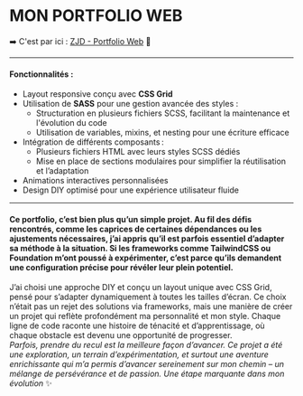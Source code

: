 # MON PORTFOLIO WEB

➡️ C'est par ici : [ZJD - Portfolio Web](https://jamniz.github.io/ZJD-Portfolio-Web-DIY/) 🚀
***
#### Fonctionnalités :

- Layout responsive conçu avec **CSS Grid**
- Utilisation de **SASS** pour une gestion avancée des styles :
  - Structuration en plusieurs fichiers SCSS, facilitant la maintenance et l'évolution du code
  - Utilisation de variables, mixins, et nesting pour une écriture efficace
- Intégration de différents composants :
  - Plusieurs fichiers HTML avec leurs styles SCSS dédiés
  - Mise en place de sections modulaires pour simplifier la réutilisation et l’adaptation
- Animations interactives personnalisées
- Design DIY optimisé pour une expérience utilisateur fluide
***
#### Ce portfolio, c’est bien plus qu’un simple projet. Au fil des défis rencontrés, comme les caprices de certaines dépendances ou les ajustements nécessaires, j’ai appris qu’il est parfois essentiel d’adapter sa méthode à la situation. Si les frameworks comme TailwindCSS ou Foundation m’ont poussé à expérimenter, c’est parce qu’ils demandent une configuration précise pour révéler leur plein potentiel.  
J’ai choisi une approche DIY et conçu un layout unique avec CSS Grid, pensé pour s’adapter dynamiquement à toutes les tailles d’écran. Ce choix n’était pas un rejet des solutions via frameworks, mais une manière de créer un projet qui reflète profondément ma personnalité et mon style. Chaque ligne de code raconte une histoire de ténacité et d’apprentissage, où chaque obstacle est devenu une opportunité de progresser.  
_Parfois, prendre du recul est la meilleure façon d’avancer. Ce projet a été une exploration, un terrain d’expérimentation, et surtout une aventure enrichissante qui m’a permis d’avancer sereinement sur mon chemin – un mélange de persévérance et de passion. Une étape marquante dans mon évolution_ ✨
